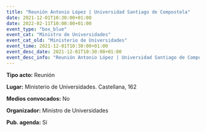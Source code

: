 ---
title: "Reunión Antonio López | Universidad Santiago de Compostela"
date: 2021-12-01T10:30:00+01:00
date: 2022-02-11T10:00:00+01:00
event_type: "box_blue" 
event_cat: "Ministro de Universidades"
event_cat_old: "Ministerio de Universidades"
event_time: 2021-12-01T10:30:00+01:00
event_desc_date: 2021-12-01T10:30:00+01:00
event_desc_info: "Reunión Antonio López | Universidad Santiago de Compostela"
---<p class="card-light list_schedule_description"><b>Tipo acto:</b> Reunión
</p><p class="card-light list_schedule_description"><b>Lugar:</b> Ministerio de Universidades. Castellana, 162
</p><p class="card-light list_schedule_description"><b>Medios convocados:</b> No
</p><p class="card-light list_schedule_description"><b>Organizador:</b> Ministro de Universidades </p><p class="card-light list_schedule_description"><b>Pub. agenda:</b> Sí
</p>